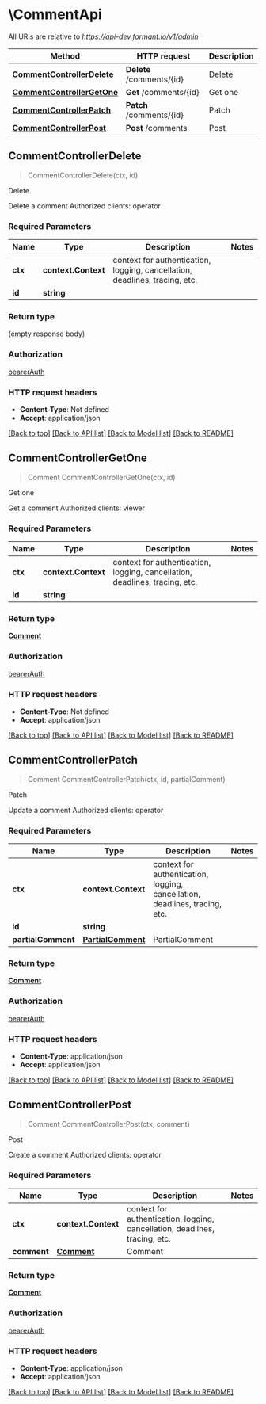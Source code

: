 # \CommentApi

All URIs are relative to *https://api-dev.formant.io/v1/admin*

Method | HTTP request | Description
------------- | ------------- | -------------
[**CommentControllerDelete**](CommentApi.md#CommentControllerDelete) | **Delete** /comments/{id} | Delete
[**CommentControllerGetOne**](CommentApi.md#CommentControllerGetOne) | **Get** /comments/{id} | Get one
[**CommentControllerPatch**](CommentApi.md#CommentControllerPatch) | **Patch** /comments/{id} | Patch
[**CommentControllerPost**](CommentApi.md#CommentControllerPost) | **Post** /comments | Post



## CommentControllerDelete

> CommentControllerDelete(ctx, id)

Delete

Delete a comment Authorized clients: operator

### Required Parameters


Name | Type | Description  | Notes
------------- | ------------- | ------------- | -------------
**ctx** | **context.Context** | context for authentication, logging, cancellation, deadlines, tracing, etc.
**id** | **string**|  | 

### Return type

 (empty response body)

### Authorization

[bearerAuth](../README.md#bearerAuth)

### HTTP request headers

- **Content-Type**: Not defined
- **Accept**: application/json

[[Back to top]](#) [[Back to API list]](../README.md#documentation-for-api-endpoints)
[[Back to Model list]](../README.md#documentation-for-models)
[[Back to README]](../README.md)


## CommentControllerGetOne

> Comment CommentControllerGetOne(ctx, id)

Get one

Get a comment Authorized clients: viewer

### Required Parameters


Name | Type | Description  | Notes
------------- | ------------- | ------------- | -------------
**ctx** | **context.Context** | context for authentication, logging, cancellation, deadlines, tracing, etc.
**id** | **string**|  | 

### Return type

[**Comment**](Comment.md)

### Authorization

[bearerAuth](../README.md#bearerAuth)

### HTTP request headers

- **Content-Type**: Not defined
- **Accept**: application/json

[[Back to top]](#) [[Back to API list]](../README.md#documentation-for-api-endpoints)
[[Back to Model list]](../README.md#documentation-for-models)
[[Back to README]](../README.md)


## CommentControllerPatch

> Comment CommentControllerPatch(ctx, id, partialComment)

Patch

Update a comment Authorized clients: operator

### Required Parameters


Name | Type | Description  | Notes
------------- | ------------- | ------------- | -------------
**ctx** | **context.Context** | context for authentication, logging, cancellation, deadlines, tracing, etc.
**id** | **string**|  | 
**partialComment** | [**PartialComment**](PartialComment.md)| PartialComment | 

### Return type

[**Comment**](Comment.md)

### Authorization

[bearerAuth](../README.md#bearerAuth)

### HTTP request headers

- **Content-Type**: application/json
- **Accept**: application/json

[[Back to top]](#) [[Back to API list]](../README.md#documentation-for-api-endpoints)
[[Back to Model list]](../README.md#documentation-for-models)
[[Back to README]](../README.md)


## CommentControllerPost

> Comment CommentControllerPost(ctx, comment)

Post

Create a comment Authorized clients: operator

### Required Parameters


Name | Type | Description  | Notes
------------- | ------------- | ------------- | -------------
**ctx** | **context.Context** | context for authentication, logging, cancellation, deadlines, tracing, etc.
**comment** | [**Comment**](Comment.md)| Comment | 

### Return type

[**Comment**](Comment.md)

### Authorization

[bearerAuth](../README.md#bearerAuth)

### HTTP request headers

- **Content-Type**: application/json
- **Accept**: application/json

[[Back to top]](#) [[Back to API list]](../README.md#documentation-for-api-endpoints)
[[Back to Model list]](../README.md#documentation-for-models)
[[Back to README]](../README.md)

